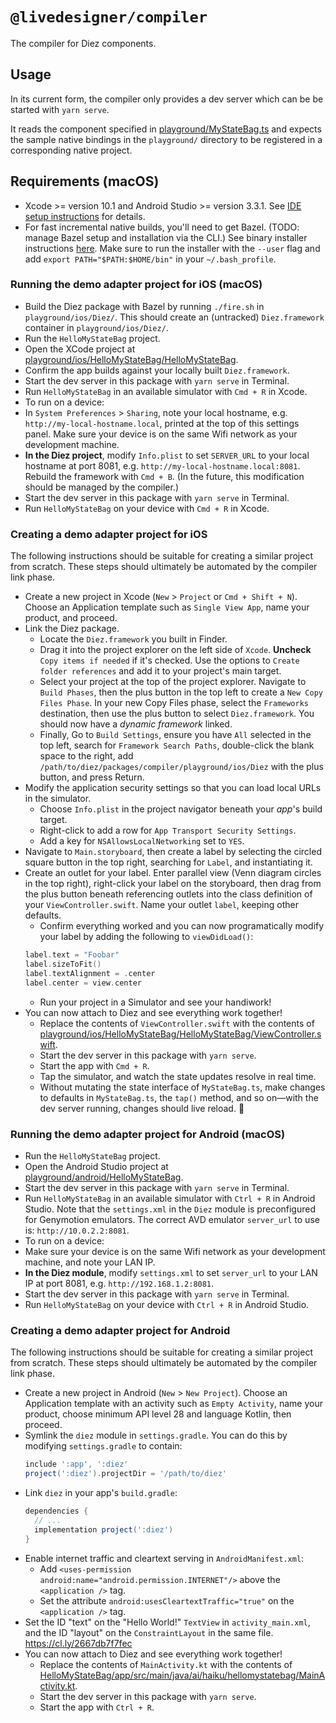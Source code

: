 # `@livedesigner/compiler`

The compiler for Diez components.

## Usage

In its current form, the compiler only provides a dev server which can be be started with `yarn serve`.

It reads the component specified in [playground/MyStateBag.ts](playground/MyStateBag.ts) and expects the sample native bindings in the `playground/` directory to be registered in a corresponding native project.

## Requirements (macOS)
 - Xcode >= version 10.1 and Android Studio >= version 3.3.1. See [IDE setup instructions](../../docs/ide-setup-macos.md) for details.
 - For fast incremental native builds, you'll need to get Bazel. (TODO: manage Bazel setup and installation via the CLI.) See binary installer instructions [here](https://docs.bazel.build/versions/master/install-os-x.html#install-with-installer-mac-os-x). Make sure to run the installer with the `--user` flag and add `export PATH="$PATH:$HOME/bin"` in your `~/.bash_profile`.

### Running the demo adapter project for iOS (macOS)

 - Build the Diez package with Bazel by running `./fire.sh` in `playground/ios/Diez/`. This should create an (untracked) `Diez.framework` container in `playground/ios/Diez/`.
 - Run the `HelloMyStateBag` project.
  - Open the XCode project at [playground/ios/HelloMyStateBag/HelloMyStateBag](playground/ios/HelloMyStateBag/HelloMyStateBag).
  - Confirm the app builds against your locally built `Diez.framework`.
  - Start the dev server in this package with `yarn serve` in Terminal.
  - Run `HelloMyStateBag` in an available simulator with `Cmd + R` in Xcode.
 - To run on a device:
  - In `System Preferences` > `Sharing`, note your local hostname, e.g. `http://my-local-hostname.local`, printed at the top of this settings panel. Make sure your device is on the same Wifi network as your development machine.
  - **In the Diez project**, modify `Info.plist` to set `SERVER_URL` to your local hostname at port 8081, e.g. `http://my-local-hostname.local:8081`. Rebuild the framework with `Cmd + B`. (In the future, this modification should be managed by the compiler.)
  - Start the dev server in this package with `yarn serve` in Terminal.
  - Run `HelloMyStateBag` on your device with `Cmd + R` in Xcode.

### Creating a demo adapter project for iOS

The following instructions should be suitable for creating a similar project from scratch. These steps should ultimately be automated by the compiler link phase.
 - Create a new project in Xcode (`New` > `Project` or `Cmd + Shift + N`). Choose an Application template such as `Single View App`, name your product, and proceed.
 - Link the Diez package.
   - Locate the `Diez.framework` you built in Finder.
   - Drag it into the project explorer on the left side of `Xcode`. **Uncheck** `Copy items if needed` if it's checked. Use the options to `Create folder references` and add it to your project's main target.
   - Select your project at the top of the project explorer. Navigate to `Build Phases`, then the plus button in the top left to create a `New Copy Files Phase`. In your new Copy Files phase, select the `Frameworks` destination, then use the plus button to select `Diez.framework`. You should now have a _dynamic framework_ linked.
   - Finally, Go to `Build Settings`, ensure you have `All` selected in the top left, search for `Framework Search Paths`, double-click the blank space to the right, add `/path/to/diez/packages/compiler/playground/ios/Diez` with the plus button, and press Return.
 - Modify the application security settings so that you can load local URLs in the simulator.
   - Choose `Info.plist` in the project navigator beneath your _app_'s build target.
   - Right-click to add a row for `App Transport Security Settings`.
   - Add a key for `NSAllowsLocalNetworking` set to `YES`.
 - Navigate to `Main.storyboard`, then create a label by selecting the circled square button in the top right, searching for `Label`, and instantiating it.
 - Create an outlet for your label. Enter parallel view (Venn diagram circles in the top right), right-click your label on the storyboard, then drag from the plus button beneath referencing outlets into the class definition of your `ViewController.swift`. Name your outlet `label`, keeping other defaults.
   - Confirm everything worked and you can now programatically modify your label by adding the following to `viewDidLoad()`:
    ```swift
    label.text = "Foobar"
    label.sizeToFit()
    label.textAlignment = .center
    label.center = view.center
    ```
   - Run your project in a Simulator and see your handiwork!
 - You can now attach to Diez and see everything work together!
   - Replace the contents of `ViewController.swift` with the contents of [playground/ios/HelloMyStateBag/HelloMyStateBag/ViewController.swift](playground/ios/HelloMyStateBag/HelloMyStateBag/ViewController.swift).
   - Start the dev server in this package with `yarn serve`.
   - Start the app with `Cmd + R`.
   - Tap the simulator, and watch the state updates resolve in real time.
   - Without mutating the state interface of `MyStateBag.ts`, make changes to defaults in `MyStateBag.ts`, the `tap()` method, and so on—with the dev server running, changes should live reload. :tada:

### Running the demo adapter project for Android (macOS)

 - Run the `HelloMyStateBag` project.
  - Open the Android Studio project at [playground/android/HelloMyStateBag](playground/android/HelloMyStateBag).
  - Start the dev server in this package with `yarn serve` in Terminal.
  - Run `HelloMyStateBag` in an available simulator with `Ctrl + R` in Android Studio. Note that the `settings.xml` in the `Diez` module is preconfigured for Genymotion emulators. The correct AVD emulator `server_url` to use is: `http://10.0.2.2:8081`.
 - To run on a device:
  - Make sure your device is on the same Wifi network as your development machine, and note your LAN IP.
  - **In the Diez module**, modify `settings.xml` to set `server_url` to your LAN IP at port 8081, e.g. `http://192.168.1.2:8081`.
  - Start the dev server in this package with `yarn serve` in Terminal.
  - Run `HelloMyStateBag` on your device with `Ctrl + R` in Android Studio.

### Creating a demo adapter project for Android

The following instructions should be suitable for creating a similar project from scratch. These steps should ultimately be automated by the compiler link phase.
 - Create a new project in Android (`New` > `New Project`). Choose an Application template with an activity such as `Empty Activity`, name your product, choose minimum API level 28 and language Kotlin, then proceed.
 - Symlink the `diez` module in `settings.gradle`. You can do this by modifying `settings.gradle` to contain:
   ```groovy
   include ':app', ':diez'
   project(':diez').projectDir = '/path/to/diez'
   ```
 - Link `diez` in your app's `build.gradle`:
   ```groovy
   dependencies {
     // ...
     implementation project(':diez')
   }
   ```
 - Enable internet traffic and cleartext serving in `AndroidManifest.xml`:
   - Add `<uses-permission android:name="android.permission.INTERNET"/>` above the `<application />` tag.
   - Set the attribute `android:usesCleartextTraffic="true"` on the `<application />` tag.
 - Set the ID "text" on the "Hello World!" `TextView` in `activity_main.xml`, and the ID "layout" on the `ConstraintLayout` in the same file. https://cl.ly/2667db7f7fec
 - You can now attach to Diez and see everything work together!
   - Replace the contents of `MainActivity.kt` with the contents of [HelloMyStateBag/app/src/main/java/ai/haiku/hellomystatebag/MainActivity.kt](HelloMyStateBag/app/src/main/java/ai/haiku/hellomystatebag/MainActivity.kt).
   - Start the dev server in this package with `yarn serve`.
   - Start the app with `Ctrl + R`.
